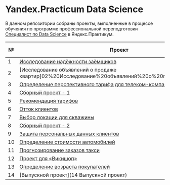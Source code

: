 # Yandex.Practicum Data Science

В данном репозитории собраны проекты, выполненные в процессе обучения по программе профессиональной переподготовки [Специалист по Data Science](https://practicum.yandex.ru/data-scientist/) в Яндекс.Практикум.

| № | Проект | Описание | Библиотеки &nbsp; &nbsp; |
|---|---|---|---|
| 1 | [Исследование надёжности заёмщиков](01%20Исследование%20надёжности%20заёмщиков) |  |  |
| 2 | [Исследование объявлений о продаже квартир]02%20Исследование%20объявлений%20о%20продаже%20квартир) |  |  | 
| 3 | [Определение перспективного тарифа для телеком-компании](03%20Определение%20перспективного%20тарифа%20для%20телеком-компании) |  |  | 
| 4 | [Сборный проект - 1](04%20Сборный%20проект%20-%201) |  |  | 
| 5 | [Рекомендация тарифов](05%20Рекомендация%20тарифов) |  |  | 
| 6 | [Отток клиентов](06%20Отток%20клиентов) |  |  | 
| 7 | [Выбор локации для скважины](07%20Выбор%20локации%20для%20скважины) |  |  | 
| 8 | [Сборный проект - 2](08%20Сборный%20проект%20-%202) |  |  | 
| 9 | [Защита персональных данных клиентов](09%20Защита%20персональных%20данных%20клиентов) |  |  | 
| 10 | [Определение стоимости автомобилей](10%20Определение%20стоимости%20автомобилей) |  |  | 
| 11 | [Прогнозирование заказов такси](11%20Прогнозирование%20заказов%20такси) |  |  | 
| 12 | [Проект для «Викишоп»](12%20Проект%20для%20«Викишоп») |  |  | 
| 13 | [Определение возраста покупателей]() |  |  | 
| 14 | [Выпускной проект](14 Выпускной проект) |  |  |

